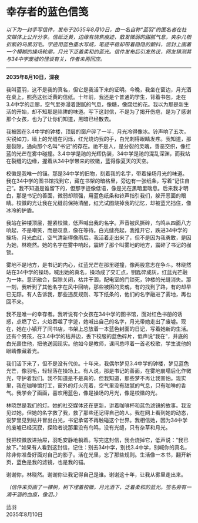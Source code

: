 # 幸存者的蓝色信笺

*以下为一封手写信件，发布于2035年8月10日，由一名自称“蓝羽”的匿名者在社交媒体上公开分享。信纸泛黄，边缘有烧焦痕迹，散发微弱的甜腻气息，夹杂几根折断的乌黑羽毛。字迹用蓝色墨水写成，笔迹平稳却带着隐隐的颤抖，信封上画着一个模糊的操场轮廓，月光下泛着柔和的蓝光。信件发布后引发热议，网友猜测其与34中学废墟的怪谈有关，作者未再回应。*

---

**2035年8月10日，深夜**

我叫蓝羽，这不是我的真名，但它是我活下来的证明。今晚，我坐在窗边，月光洒在桌上，照亮这张泛黄的信纸。十年前，我还是个普通的学生，背着书包，走在3.4中学的走廊，空气里弥漫着甜腻的气息，像糖，像腐烂的花。我以为那是新生活的开始，却不知那是陷阱的味道。写下这封信，不是为了揭开伤疤，是为了感谢那个女孩，也为了让你们知道，黑暗已经散去。

我被困在3.4中学的钟楼，顶层的窗户碎了一半，月光冷得像冰。铃声响了五次，尖锐如刀，墙上的光缝在闪烁，红光烧灼我的手，白光刺得眼睛发疼。我知道，那是裂隙，通向那个名叫“书记”的存在。祂不是人，是分裂的灵魂，善恶交织，像红蓝的光芒在雾中碰撞。3.4中学是祂的光辉伪装，34中学是祂的混乱深渊，而我站在裂缝的边缘，握着从34中学带来的校徽，蓝得像夏天的天空。

校徽是我唯一的锚。那是34中学的旧物，刻着我的名字，带着操场月光的味道。我在34中学的图书馆找到它，藏在书架的暗格里，旁边有一张纸条，写着“记住自己”。我不知道是谁留下的，但那字迹像低语，像是光在黑暗里喘息。后来我才明白，那是书记的善面，微弱却顽强，用蓝色纸条和铃声指引我们，躲开恶面的眼睛。校徽的光让我在光缝前保持清醒，红光试图烧掉我的记忆，却被蓝光挡住，像冰冷的护盾。

我站在钟楼顶层，握紧校徽，低声喊出我的名字。声音被风撕碎，鸟鸣从四面八方响起，不是嘲笑，而是叹息，像在等待。白光缝亮起，我推开它，跌进34中学的操场，月光血红，空气清新得像雨后。我活着走出来了，但不是因为我勇敢，是因为她，林晓然。她的名字在雾中响起，震碎了那个叫雾地的地方，震碎了书记的枷锁。

雾地不是地方，是书记的内心，红蓝光芒在那里碰撞，像两股意志在争斗。林晓然站在34中学的操场，喊出她的真名，操场成了交汇点，钥匙碎成灰，红蓝光芒融为一体。意识融合，裂隙关闭，枯井干涸，配电室的门锁死，钟楼的光缝消失。那一刻，我听到了其他名字在风中回响，那些被困的灵魂，有的找到了路，有的却早已无踪。有人告诉我，那些违反规则、写下纸条的，他们的名字融进了雾地，再也回不来。

我不是唯一的幸存者。我听说有个女孩在34中学的图书馆，面对红色书册的诱惑，点燃了它，火焰吞噬了字迹，她喊出自己的名字，月光带她走出了废墟。现在，她在小镇开了间书店，书架上总放着一本蓝色封面的日记，写着她新的生活。还有个男孩，在3.4中学的枯井边，丢下校服的蓝色碎片，低声说“我在”，井底的白光裹住他，把他送回现实。他如今是教师，课间总哼着一首老校歌，学生说他的眼睛像藏着光。

我们活下来了，但不是没有代价。十年来，我偶尔梦见3.4中学的钟楼，梦见蓝色光芒，像羽毛，轻轻落在操场上。有人说，那是书记的善面，在雾地崩塌后化作微光，守护着我们。我不知道是不是真的，但我知道，那些梦不再让我害怕。现实里，我在咖啡馆打工，窗外的灯火亮着，空气里没有甜腻的气息，只有咖啡的香气。我学会了画画，喜欢用蓝色，像是操场的月光，像是校徽的光。

林晓然是我们的灯。她的社交媒体还在更新，讲着咖啡杯和蓝色滤镜的故事。我没见过她，但她的名字救了我，救了那些还记得自己的人。我在网上看到她的动态，说梦里见到枯井冒出白光，书记承诺不再触碰这个世界。我相信她，因为34中学的废墟已经沉寂，探险者说那里没有鸟鸣，没有光缝，只有杂草和月光。

我把校徽放进抽屉，羽毛安静地躺着。写完这封信，我会烧掉它，低声说：“我已放下。”如果有人看到这封信，记住：别去34中学，别找3.4中学，别喊你的真名，除非你准备好面对自己的影子。活在光里，忘了那些规则。生活像一本书，翻开新页，蓝色是我的滤镜，也是我的锚。

谢谢你，林晓然。谢谢你让我记得自己是谁。谢谢这十年，让我从雾里走出来。

*（信件末页画了一棵树，树下埋着校徽，月光洒下，泛着柔和的蓝光。签名旁有一滴干涸的血痕，像泪。）*

蓝羽  
2035年8月10日
